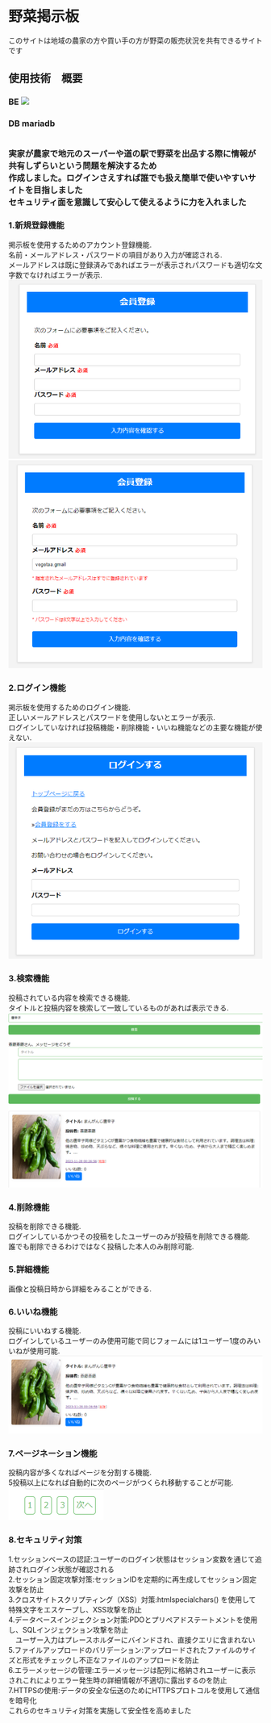 # 野菜掲示板
このサイトは地域の農家の方や買い手の方が野菜の販売状況を共有できるサイトです<br>

## 使用技術　概要
<h3>BE
  <a href="https://skillicons.dev">
    <img src="https://skillicons.dev/icons?i=php"/>
  </a>
<h3>DB
mariadb
</a><br>
<br>
  
実家が農家で地元のスーパーや道の駅で野菜を出品する際に情報が共有しずらいという問題を解決するため<br>
作成しました。ログインさえすれば誰でも扱え簡単で使いやすいサイトを目指しました<br>
セキュリティ面を意識して安心して使えるように力を入れました<br>


### 1.新規登録機能
掲示板を使用するためのアカウント登録機能.<br>
名前・メールアドレス・パスワードの項目があり入力が確認される.<br>
メールアドレスは既に登録済みであればエラーが表示されパスワードも適切な文字数でなければエラーが表示.<br>
<img src="./readmeimg/regist_screen.png"><img src="./readmeimg/regist_error.png">


### 2.ログイン機能
掲示板を使用するためのログイン機能.<br>
正しいメールアドレスとパスワードを使用しないとエラーが表示.<br>
ログインしていなければ投稿機能・削除機能・いいね機能などの主要な機能が使えない.<br>
<img src="./readmeimg/login_screen.png">

### 3.検索機能
投稿されている内容を検索できる機能.<br>
タイトルと投稿内容を検索して一致しているものがあれば表示できる.<br>
<img src="./readmeimg/search_screen.png">

### 4.削除機能
投稿を削除できる機能.<br>
ログインしているかつその投稿をしたユーザーのみが投稿を削除できる機能.<br>
誰でも削除できるわけではなく投稿した本人のみ削除可能.<br>

### 5.詳細機能
画像と投稿日時から詳細をみることができる.<br>

### 6.いいね機能
投稿にいいねする機能.<br>
ログインしているユーザーのみ使用可能で同じフォームには1ユーザー1度のみいいねが使用可能.<br>
<img src="./readmeimg/view_screen.png">

### 7.ページネーション機能
投稿内容が多くなればページを分割する機能.<br>
5投稿以上になれば自動的に次のページがつくられ移動することが可能.<br>
<img src="./readmeimg/page_screen.png">

### 8.セキュリティ対策
1.セッションベースの認証:ユーザーのログイン状態はセッション変数を通じて追跡されログイン状態が確認される<br>
2.セッション固定攻撃対策:セッションIDを定期的に再生成してセッション固定攻撃を防止<br>
3.クロスサイトスクリプティング（XSS）対策:htmlspecialchars() を使用して特殊文字をエスケープし、XSS攻撃を防止<br>
4.データベースインジェクション対策:PDOとプリペアドステートメントを使用し、SQLインジェクション攻撃を防止<br>
　ユーザー入力はプレースホルダーにバインドされ、直接クエリに含まれない<br>
5.ファイルアップロードのバリデーション:アップロードされたファイルのサイズと形式をチェックし不正なファイルのアップロードを防止<br>
6.エラーメッセージの管理:エラーメッセージは配列に格納されユーザーに表示されこれによりエラー発生時の詳細情報が不適切に露出するのを防止<br>
7.HTTPSの使用:データの安全な伝送のためにHTTPSプロトコルを使用して通信を暗号化<br>
これらのセキュリティ対策を実施して安全性を高めました<br>
